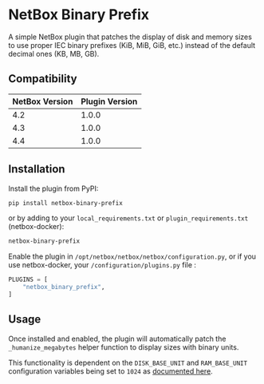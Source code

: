 # NetBox Binary Prefix

A simple NetBox plugin that patches the display of disk and memory sizes to use proper IEC binary prefixes (KiB, MiB, GiB, etc.) instead of the default decimal ones (KB, MB, GB).

## Compatibility

| NetBox Version | Plugin Version |
|----------------|----------------|
| 4.2            | 1.0.0          |
| 4.3            | 1.0.0          |
| 4.4            | 1.0.0          |


## Installation

Install the plugin from PyPI:

```bash
pip install netbox-binary-prefix
```

or by adding to your `local_requirements.txt` or `plugin_requirements.txt` (netbox-docker):

```bash
netbox-binary-prefix
```

Enable the plugin in `/opt/netbox/netbox/netbox/configuration.py`,
 or if you use netbox-docker, your `/configuration/plugins.py` file :

```python
PLUGINS = [
    "netbox_binary_prefix",
]
```

## Usage

Once installed and enabled, the plugin will automatically patch the `_humanize_megabytes` helper function to display sizes with binary units.

This functionality is dependent on the `DISK_BASE_UNIT` and `RAM_BASE_UNIT` configuration variables being set to `1024` as [documented here](https://netboxlabs.com/docs/netbox/configuration/miscellaneous/#disk_base_unit).